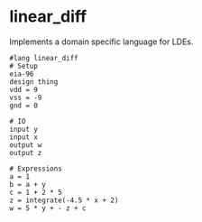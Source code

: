 linear_diff
===========

Implements a domain specific language for LDEs.

```
#lang linear_diff
# Setup
eia-96
design thing
vdd = 9
vss = -9
gnd = 0

# IO
input y
input x
output w
output z

# Expressions
a = 1
b = a + y
c = 1 + 2 * 5
z = integrate(-4.5 * x + 2)
w = 5 * y + - z + c
```
